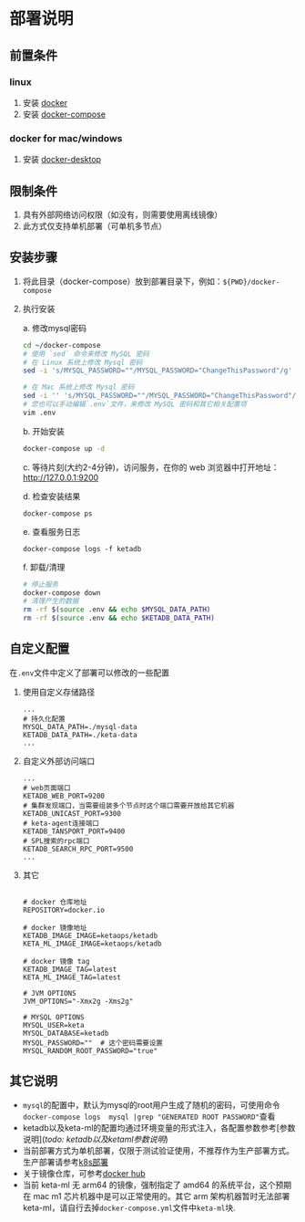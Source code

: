 # 部署说明
## 前置条件

### linux
1. 安装 [docker](https://docs.docker.com/engine/install/)
2. 安装 [docker-compose](https://docs.docker.com/compose/install/standalone/)

### docker for mac/windows
1. 安装 [docker-desktop](https://www.docker.com/products/docker-desktop/)

## 限制条件
1. 具有外部网络访问权限（如没有，则需要使用离线镜像）
2. 此方式仅支持单机部署（可单机多节点）

## 安装步骤
1. 将此目录（docker-compose）放到部署目录下，例如：`${PWD}/docker-compose`
3. 执行安装
    
    a. 修改mysql密码
    ```bash
    cd ~/docker-compose
    # 使用 `sed` 命令来修改 MySQL 密码
    # 在 Linux 系统上修改 Mysql 密码
    sed -i 's/MYSQL_PASSWORD=""/MYSQL_PASSWORD="ChangeThisPassword"/g' .env

    # 在 Mac 系统上修改 Mysql 密码
    sed -i '' 's/MYSQL_PASSWORD=""/MYSQL_PASSWORD="ChangeThisPassword"/g' .env
    # 您也可以手动编辑`.env`文件，来修改 MySQL 密码和其它相关配置项
    vim .env
    ```
    b. 开始安装
    ```bash
    docker-compose up -d
    ```
    c. 等待片刻(大约2-4分钟)，访问服务，在你的 web 浏览器中打开地址：http://127.0.0.1:9200
    
    d. 检查安装结果
    ```
    docker-compose ps
    ```
    e. 查看服务日志
    ```
    docker-compose logs -f ketadb
    ```
    f. 卸载/清理
    ```bash
    # 停止服务
    docker-compose down
    # 清理产生的数据
    rm -rf $(source .env && echo $MYSQL_DATA_PATH)
    rm -rf $(source .env && echo $KETADB_DATA_PATH)
    ```

## 自定义配置
在`.env`文件中定义了部署可以修改的一些配置

1. 使用自定义存储路径
    ```.env
    ...
    # 持久化配置
    MYSQL_DATA_PATH=./mysql-data
    KETADB_DATA_PATH=./keta-data
    ...
    ```
2. 自定义外部访问端口
    ```.env
    ...
    # web页面端口
    KETADB_WEB_PORT=9200
    # 集群发现端口，当需要组装多个节点时这个端口需要开放给其它机器
    KETADB_UNICAST_PORT=9300
    # keta-agent连接端口
    KETADB_TANSPORT_PORT=9400
    # SPL搜索的rpc端口
    KETADB_SEARCH_RPC_PORT=9500
    ...
    ```
3. 其它
    ```env
        
    # docker 仓库地址
    REPOSITORY=docker.io

    # docker 镜像地址
    KETADB_IMAGE_IMAGE=ketaops/ketadb
    KETA_ML_IMAGE_IMAGE=ketaops/ketadb

    # docker 镜像 tag
    KETADB_IMAGE_TAG=latest
    KETA_ML_IMAGE_TAG=latest

    # JVM OPTIONS
    JVM_OPTIONS="-Xmx2g -Xms2g"

    # MYSQL OPTIONS
    MYSQL_USER=keta
    MYSQL_DATABASE=ketadb
    MYSQL_PASSWORD=""  # 这个密码需要设置
    MYSQL_RANDOM_ROOT_PASSWORD="true"
    ```
## 其它说明
* `mysql`的配置中，默认为mysql的root用户生成了随机的密码，可使用命令`docker-compose logs  mysql |grep "GENERATED ROOT PASSWORD"`查看
* ketadb以及keta-ml的配置均通过环境变量的形式注入，各配置参数参考[参数说明](*todo: ketadb以及ketaml参数说明*)
* 当前部署方式为单机部署，仅限于测试验证使用，不推荐作为生产部署方式。生产部署请参考[k8s部署](../helm/Readme.zh.md)
* 关于镜像仓库，可参考[docker hub](https://hub.docker.com/r/ketaops/ketadb)
* 当前 keta-ml 无 arm64 的镜像，强制指定了 amd64 的系统平台，这个预期在 mac m1 芯片机器中是可以正常使用的。其它 arm 架构机器暂时无法部署 keta-ml，请自行去掉`docker-compose.yml`文件中`keta-ml`块.
